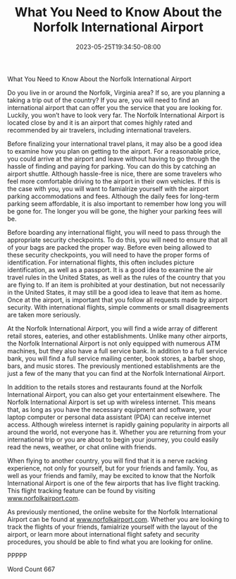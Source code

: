 ﻿---
title: "What You Need to Know About the Norfolk International Airport"
date: 2023-05-25T19:34:50-08:00
description: "International Airports Tips for Web Success"
featured_image: "/images/International Airports.jpg"
tags: ["International Airports"]
---

What You Need to Know About the Norfolk International Airport

Do you live in or around the Norfolk, Virginia area?  If so, are you planning a taking a trip out of the country?  If you are, you will need to find an international airport that can offer you the service that you are looking for.  Luckily, you won’t have to look very far.  The Norfolk International Airport is located close by and it is an airport that comes highly rated and recommended by air travelers, including international travelers.  

Before finalizing your international travel plans, it may also be a good idea to examine how you plan on getting to the airport.  For a reasonable price, you could arrive at the airport and leave without having to go through the hassle of finding and paying for parking.  You can do this by catching an airport shuttle. Although hassle-free is nice, there are some travelers who feel more comfortable driving to the airport in their own vehicles. If this is the case with you, you will want to famialrize yourself with the airport parking accommodations and fees.  Although the daily fees for long-term parking seem affordable, it is also important to remember how long you will be gone for. The longer you will be gone, the higher your parking fees will be.
 
Before boarding any international flight, you will need to pass through the appropriate security checkpoints.  To do this, you will need to ensure that all of your bags are packed the proper way. Before even being allowed to these security checkpoints, you will need to have the proper forms of identification. For international flights, this often includes picture identification, as well as a passport.  It is a good idea to examine the air travel rules in the United States, as well as the rules of the country that you are flying to.  If an item is prohibited at your destination, but not necessarily in the United States, it may still be a good idea to leave that item as home. Once at the airport, is important that you follow all requests made by airport security. With international flights, simple comments or small disagreements are taken more seriously.

At the Norfolk International Airport, you will find a wide array of different retail stores, eateries, and other establishments. Unlike many other airports, the Norfolk International Airport is not only equipped with numerous ATM machines, but they also have a full service bank. In addition to a full service bank, you will find a full service mailing center, book stores, a barber shop, bars, and music stores. The previously mentioned establishments are the just a few of the many that you can find at the Norfolk International Airport.

In addition to the retails stores and restaurants found at the Norfolk International Airport, you can also get your entertainment elsewhere. The Norfolk International Airport is set up with wireless internet. This means that, as long as you have the necessary equipment and software, your laptop computer or personal data assistant (PDA) can receive internet access. Although wireless internet is rapidly gaining popularity in airports all around the world, not everyone has it.  Whether you are returning from your international trip or you are about to begin your journey, you could easily read the news, weather, or chat online with friends.

When flying to another country, you will find that it is a nerve racking experience, not only for yourself, but for your friends and family. You, as well as your friends and family, may be excited to know that the Norfolk International Airport is one of the few airports that has live flight tracking.  This flight tracking feature can be found by visiting www.norfolkairport.com.

As previously mentioned, the online website for the Norfolk International Airport can be found at www.norfolkairport.com. Whether you are looking to track the flights of your friends, famialrize yourself with the layout of the airport, or learn more about international flight safety and security procedures, you should be able to find what you are looking for online.  

PPPPP

Word Count 667

